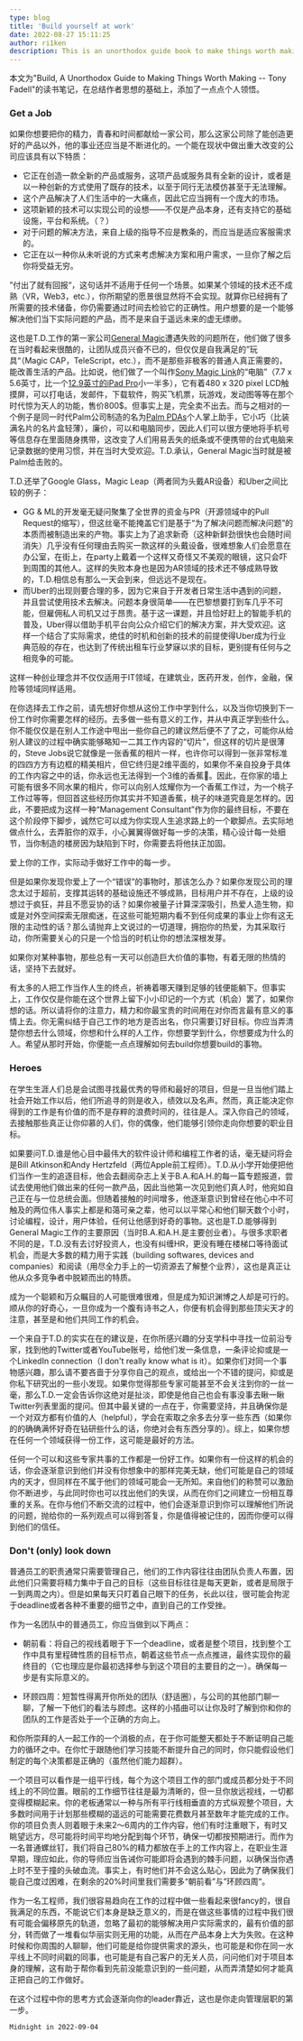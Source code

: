 ```yaml
---
type: blog
title: 'Build yourself at work'
date: 2022-08-27 15:11:25
author: ri1ken
description: This is an unorthodox guide book to make things worth making
---
```


本文为"Build, A Unorthodox Guide to Making Things Worth Making -- Tony Fadell"的读书笔记，在总结作者思想的基础上，添加了一点点个人领悟。

### Get a Job

如果你想要把你的精力，青春和时间都献给一家公司，那么这家公司除了能创造更好的产品以外，他的事业还应当是不断进化的。一个能在现状中做出重大改变的公司应该具有以下特质：

 - 它正在创造一款全新的产品或服务，这项产品或服务具有全新的设计，或者是以一种创新的方式使用了既存的技术，以至于同行无法模仿甚至于无法理解。
 - 这个产品解决了人们生活中的一大痛点，因此它应当拥有一个庞大的市场。
 - 这项新颖的技术可以实现公司的设想——不仅是产品本身，还有支持它的基础设施，平台和系统。（？）
 - 对于问题的解决方法，来自上级的指导不应是教条的，而应当是适应客服需求的。
 - 它正在以一种你从未听说的方式来考虑解决方案和用户需求，一旦你了解之后你将受益无穷。

”付出了就有回报“，这句话并不适用于任何一个场景。如果某个领域的技术还不成熟（VR，Web3，etc.），你所期望的愿景很显然将不会实现。就算你已经拥有了所需要的技术储备，你仍需要通过时间去检验它的正确性。用户想要的是一个能够解决他们当下实际问题的产品，而不是来自于遥远未来的虚无缥缈。

这也是T.D.工作的第一家公司[General Magic](https://en.wikipedia.org/wiki/General_Magic)遭遇失败的问题所在，他们做了很多在当时看起来很酷的，让团队成员兴奋不已的，但仅仅是自我满足的”玩具“（Magic CAP，TeleScript，etc.），而不是那些非极客的普通人真正需要的，能改善生活的产品。比如说，他们做了一个叫作[Sony Magic Link](https://en.wikipedia.org/wiki/Magic_Link)的“电脑”（7.7 x 5.6英寸，比一个[12.9英寸的iPad Pro](https://www.apple.com/shop/buy-ipad/ipad-pro/12.9-inch-display-256gb-space-gray-wifi)小一半多），它有着480 x 320 pixel LCD触摸屏，可以打电话，发邮件，下载软件，购买飞机票，玩游戏，发动图等等在那个时代惊为天人的功能，售价800$。但事实上是，完全卖不出去。而与之相对的一个例子是同一时代Palm公司制造的名为[Palm PDAs](https://en.wikipedia.org/wiki/Palm_(PDA))个人掌上助手，它小巧（比装满名片的名片盒轻薄），廉价，可以和电脑同步，因此人们可以很方便地将手机号等信息存在里面随身携带，这改变了人们用易丢失的纸条或不便携带的台式电脑来记录数据的使用习惯，并在当时大受欢迎。T.D.承认，General Magic当时就是被Palm给击败的。

T.D.还举了Google Glass，Magic Leap（两者同为头戴AR设备）和Uber之间比较的例子：
- GG & ML的开发毫无疑问聚集了全世界的资金与PR（开源领域中的Pull Request的缩写），但这丝毫不能掩盖它们是基于“为了解决问题而解决问题”的本质而被制造出来的产物。事实上为了追求新奇（这种新鲜劲很快也会随时间消失）几乎没有任何理由去购买一款这样的头戴设备，很难想象人们会愿意在办公室，在街上，在party上戴着一个这样又奇怪又不美观的眼镜，这只会吓到周围的其他人。这样的失败本身也是因为AR领域的技术还不够成熟导致的，T.D.相信总有那么一天会到来，但远远不是现在。
- 而Uber的出现则要合理的多，因为它来自于开发者日常生活中遇到的问题，并且尝试使用技术去解决。问题本身很简单——在巴黎想要打到车几乎不可能，但雇佣私人司机又过于昂贵。基于这一课题，并且恰好赶上的智能手机的普及，Uber得以借助手机平台向公众介绍它们的解决方案，并大受欢迎。这样一个结合了实际需求，绝佳的时机和创新的技术的前提使得Uber成为行业典范般的存在，也达到了传统出租车行业梦寐以求的目标，更别提有任何与之相竞争的可能。

这样一种创业理念并不仅仅适用于IT领域，在建筑业，医药开发，创作，金融，保险等领域同样适用。

在你选择去工作之前，请先想好你想从这份工作中学到什么，以及当你切换到下一份工作时你需要怎样的经历。去多做一些有意义的工作，并从中真正学到些什么。你不能仅仅是在别人工作途中甩出一些你自己的建议然后便不了了之，可能你从给别人建议的过程中确实能够略知一二其工作内容的“切片”，但这样的切片是很薄的，Steve Jobs说它就像是一张香蕉的相片一样，也许你可以得到一张非常标准的四四方方有边框的精美相片，但它终归是2维平面的，如果你不亲自投身于具体的工作内容之中的话，你永远也无法得到一个3维的香蕉🍌。因此，在你家的墙上可能有很多不同水果的相片，你可以向别人炫耀你为一个香蕉工作过，为一个桃子工作过等等，但回首这些经历你其实并不知道香蕉，桃子的味道究竟是怎样的。因此，不要把成为这样一种“Management Consultant”作为你的最终目标，不要在这个阶段停下脚步，诚然它可以成为你实现人生追求路上的一个歇脚点。去实际地做点什么，去弄脏你的双手，小心翼翼得做好每一步的决策，精心设计每一处细节，当你制造的楼房因为缺陷到下时，你需要去将他扶正加固。

爱上你的工作，实际动手做好工作中的每一步。

但是如果你发现你爱上了一个“错误”的事物时，那该怎么办？如果你发现公司的理念太过于超前，支撑其运转的基础设施还不够成熟，目标用户并不存在，上级的设想过于疯狂，并且不愿妥协的话？如果你被量子计算深深吸引，热爱人造生物，抑或是对外空间探索无限痴迷，在这些可能短期内看不到任何成果的事业上你有这无限的主动性的话？那么请抛弃上文说过的一切道理，拥抱你的热爱，为其采取行动，你所需要关心的只是一个恰当的时机让你的想法深根发芽。

如果你对某种事物，那些总有一天可以创造巨大价值的事物，有着无限的热情的话，坚持下去就好。

有太多的人把工作当作人生的终点，祈祷着哪天赚到足够的钱便能躺下。但事实上，工作仅仅是你能在这个世界上留下小小印记的一个方式（机会）罢了，如果你想的话。所以请将你的注意力，精力和你最宝贵的时间用在对你而言最有意义的事情上去。你无需纠结于自己工作的地方是否出名，你只需要订好目标。你应当弄清楚你想去什么领域，你想和什么样的人工作，你想要学到什么，你想要成为什么的人。希望从那时开始，你便能一点点理解如何去build你想要build的事物。

### Heroes

在学生生涯人们总是会试图寻找最优秀的导师和最好的项目，但是一旦当他们踏上社会开始工作以后，他们所追寻的则是收入，绩效以及名声。然而，真正能决定你得到的工作是有价值的而不是存粹的浪费时间的，往往是人。深入你自己的领域，去接触那些真正让你仰慕的人们，你的偶像，他们能够引领你走向你想要的职业目标。

如果要问T.D.谁是他心目中最伟大的软件设计师和编程工作者的话，毫无疑问将会是Bill Atkinson和Andy Hertzfeld（两位Apple前工程师）。T.D.从小学开始便把他们当作一生的追逐目标，他会去翻阅杂志上关于B.A.和A.H.的每一篇专题报道，尝试去使用他们做出来的任何一款产品，因此当他第一次见到他们真人时，他宛如自己正在与一位总统会面。但随着接触的时间增多，他逐渐意识到曾经在他心中不可触及的两位伟人事实上都是和蔼可亲之辈，他可以以平常心和他们聊天数个小时，讨论编程，设计，用户体验，任何让他感到好奇的事物。这也是T.D.能够得到General Magic工作的主要原因（当时B.A.和A.H.是主要创业者）。与很多求职者不同的是，T.D.没有去讨好投资人，也没有纠缠HR，更没有睡在楼梯口等待面试机会，而是大多数的精力用于实践（building softwares, devices and companies）和阅读（用尽全力手上的一切资源去了解整个业界），这也是真正让他从众多竞争者中脱颖而出的特质。

成为一个聪颖和万众瞩目的人可能很难很难，但是成为知识渊博之人却是可行的。顺从你的好奇心，一旦你成为一个腹有诗书之人，你便有机会得到那些顶尖天才的注意，甚至是和他们共同工作的机会。

一个来自于T.D.的实实在在的建议是，在你所感兴趣的分支学科中寻找一位前沿专家，找到他的Twitter或者YouTube账号，给他们发一条信息，一条评论抑或是一个LinkedIn connection（I don't really know what is it）。如果你们对同一个事物感兴趣，那么请不要吝啬于分享你自己的观点，或给出一个不错的提问，抑或是你私下研究出的一些小发现。如果你觉得那些专家可能甚至不会关注到你的一丝一毫，那么T.D.一定会告诉你这绝对是扯淡，即使是他自己也会有事没事去瞅一瞅Twitter列表里面的提问。但其中最关键的一点在于，你需要坚持，并且确保你是一个对双方都有价值的人（helpful），学会在索取之余多去分享一些东西（如果你的的确确满怀好奇在钻研些什么的话，你绝对会有东西分享的）。综上，如果你想在任何一个领域获得一份工作，这可能是最好的方法。

任何一个可以和这些专家共事的工作都是一份好工作。如果你有一份这样的机会的话，你会逐渐意识到他们并没有你想象中的那样完美无缺，他们可能是自己的领域内的天才，但同样在不属于他们的领域可能会一无所知。来自他们的称赞可以激励你不断进步，与此同时你也可以找出他们的失误，从而在你们之间建立一份相互尊重的关系。在你与他们不断交流的过程中，他们会逐渐意识到你可以理解他们所说的问题，抛给你的一系列观点可以得到答复，你是值得被记住的，因而你便可以得到他们的信任。

### Don't (only) look down

普通员工的职责通常只需要管理自己，他们的工作内容往往由团队负责人布置，因此他们只需要将精力集中于自己的目标（这些目标往往是每天更新，或者是局限于一到两周之内）。但是如果每天只盯着自己眼下的任务，长此以往，很可能会拘泥于deadline或者各种不重要的细节之中，直到自己的工作受挫。

作为一名团队中的普通员工，你应当做到以下两点：
 
 - 朝前看：将自己的视线着眼于下一个deadline，或者是整个项目，找到整个工作中具有里程碑性质的目标节点，朝着这些节点一点点推进，最终实现你的最终目的（它也理应是你最初选择参与到这个项目的主要目的之一）。确保每一步是有实际意义的。

 - 环顾四周：短暂性得离开你所处的团队（舒适圈），与公司的其他部门聊一聊，了解一下他们的看法与顾虑。这样的小插曲可以让你及时了解到你和你的团队的工作是否处于一个正确的方向上。

 和你所崇拜的人一起工作的一个消极的点，在于你可能整天都处于不断证明自己能力的循环之中。在你忙于跟随他们学习技能不断提升自己的同时，你只能假设他们制定的每个决策都是正确的（虽然他们能力超群）。

 一个项目可以看作是一组平行线，每个为这个项目工作的部门或成员都分处于不同线上的不同位置。眼前的工作细节往往是最为清晰的，但一旦你放远视线，一切都变得模糊起来。你的老板通常以一种与所有平行线相垂直的方式纵观整个项目，大多数时间用于计划那些模糊的遥远的可能需要花费数月甚至数年才能完成的工作。你的项目负责人则着眼于未来2～6周内的工作内容，他们有时注重眼下，有时又眺望远方，尽可能将时间平均地分配到每个环节，确保一切都按预期进行。而作为一名普通螺丝钉，我们将自己80%的精力都放在手上的工作内容上，在职业生涯早期，理应如此，你的导师应当告诫你可能即将会遇到的棘手问题，以确保当你遇上时不至于撞的头破血流。事实上，有时他们并不会这么贴心，因此为了确保我们能自己度过困难，在剩余的20%时间里我们需要多“朝前看”与”环顾四周“。

 作为一名工程师，我们很容易趋向在工作的过程中做一些看起来很fancy的，很自我满足的东西，不能说它们本身是缺乏意义的，而是在做这些事情的过程中我们很有可能会偏移原先的轨道，忽略了最初的能够解决用户实际需求的，最有价值的部分，转而做了一堆看似华丽实则无用的功能，从而在产品本身上大为失败。在这种时候和你周围的人聊聊，他们可能是给你提供需求的源头，也可能是和你在同一水平线上不同时间戳的同事，也可能是有自己客户的无关人员，问问他们对于项目本身的理解，这有助于帮你看到先前没能意识到的一些问题，从而弄清楚如何才能真正把自己的工作做好。

 在这个过程中你的思考方式会逐渐向你的leader靠近，这也是你走向管理层职的第一步。

`Midnight in 2022-09-04`